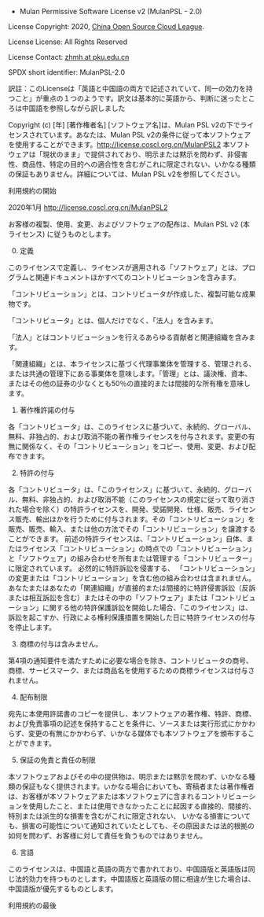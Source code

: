 * Mulan Permissive Software License v2 (MulanPSL - 2.0)

License Copyright: 2020, [China Open Source Cloud League](http://www.coscl.org.cn/).

License License: All Rights Reserved

License Contact: [zhmh at pku.edu.cn](zhmh@pku.edu.cn)

SPDX short identifier: MulanPSL-2.0

訳註：このLicenseは「英語と中国語の両方で記述されていて、同一の効力を持つこと」が重点の１つのようです。訳文は基本的に英語から、判断に迷ったところは中国語を参照しながら訳しました

Copyright (c) [年] [著作権者名] [ソフトウェア名]は、Mulan PSL v2の下でライセンスされています。あなたは、Mulan PSL v2の条件に従って本ソフトウェアを使用することができます。http://license.coscl.org.cn/MulanPSL2 本ソフトウェアは「現状のまま」で提供されており、明示または黙示を問わず、非侵害性、商品性、特定の目的への適合性を含むがこれに限定されない、いかなる種類の保証もありません。詳細については、Mulan PSL v2を参照してください。

利用規約の開始

2020年1月 http://license.coscl.org.cn/MulanPSL2

お客様の複製、使用、変更、およびソフトウェアの配布は、Mulan PSL v2 (本ライセンス) に従うものとします。

0. 定義

このライセンスで定義し、ライセンスが適用される「ソフトウェア」とは、プログラムと関連ドキュメントほかすべてのコントリビューションを含みます。

「コントリビューション」とは、コントリビュータが作成した、複製可能な成果物です。

「コントリビュータ」とは、個人だけでなく、「法人」を含みます。

「法人」とはコントリビューションを行えるあらゆる貢献者と関連組織を含みます。

「関連組織」とは、本ライセンスに基づく代理事業体を管理する、管理される、または共通の管理下にある事業体を意味します。「管理」とは、議決権、資本、またはその他の証券の少なくとも50％の直接的または間接的な所有権を意味します。


1. 著作権許諾の付与

各「コントリビュータ」は、このライセンスに基づいて、永続的、グローバル、無料、非独占的、および取消不能の著作権ライセンスを付与されます。変更の有無に関係なく、その「コントリビューション」をコピー、使用、変更、および配布できます。

2. 特許の付与

各「コントリビュータ」は、「このライセンス」に基づいて、永続的、グローバル、無料、非独占的、および取消不能（このライセンスの規定に従って取り消された場合を除く）の特許ライセンスを、開発、受諾開発、仕様、販売、ライセンス販売、輸出ほかを行うために付与されます。その「コントリビューション」を販売、販売、輸入、または他の方法でその「コントリビューション」を譲渡することができます。 前述の特許ライセンスは、「コントリビューション」自体、またはライセンス「コントリビューション」の時点での「コントリビューション」と「ソフトウェア」の組み合わせを所有または管理する「コントリビューター」に限定されています。
必然的に特許訴訟を侵害する、 「コントリビューション」の変更または「コントリビューション」を含む他の組み合わせは含まれません。
 あなたまたはあなたの「関連組織」が直接的または間接的に特許侵害訴訟（反訴または相互訴訟を含む）またはその中の「ソフトウェア」または「コントリビューション」に関する他の特許保護訴訟を開始した場合、「このライセンス」は、訴訟を起こすか、行政による権利保護措置を開始した日に特許ライセンスの付与を停止します。

3. 商標の付与は含みません。

第4項の通知要件を満たすために必要な場合を除き、コントリビュータの商号、商標、サービスマーク、または商品名を使用するための商標ライセンスは付与されません。

4. 配布制限

宛先に本使用許諾書のコピーを提供し、本ソフトウェアの著作権、特許、商標、および免責事項の記述を保持することを条件に、ソースまたは実行形式にかかわらず、変更の有無にかかわらず、いかなる媒体でも本ソフトウェアを頒布することができます。

5. 保証の免責と責任の制限

本ソフトウェアおよびその中の提供物は、明示または黙示を問わず、いかなる種類の保証もなく提供されます。いかなる場合においても、寄稿者または著作権者は、お客様が本ソフトウェアまたは本ソフトウェアに含まれるコントリビューションを使用したこと、または使用できなかったことに起因する直接的、間接的、特別または派生的な損害を含むがこれに限定されない、 いかなる損害についても、損害の可能性について通知されていたとしても、その原因または法的根拠の如何を問わず、お客様に対して責任を負うものではありません。

6. 言語

このライセンスは、中国語と英語の両方で書かれており、中国語版と英語版は同じ法的効力を持つものとします。中国語版と英語版の間に相違が生じた場合は、中国語版が優先するものとします。

利用規約の最後
